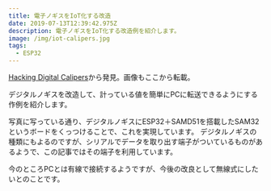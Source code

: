 ```yaml
---
title: 電子ノギスをIoT化する改造
date: 2019-07-13T12:39:42.975Z
description: 電子ノギスをIoT化する改造例を紹介します。
image: /img/iot-calipers.jpg
tags:
  - ESP32
---
```

[Hacking Digital Calipers](https://www.notion.so/Hacking-Digital-Calipers-3ee7726f11ca431694dc70a1977516e4)から発見。画像もここから転載。

デジタルノギスを改造して、計っている値を簡単にPCに転送できるようにする作例を紹介します。

写真に写っている通り、デジタルノギスにESP32＋SAMD51を搭載したSAM32というボードをくっつけることで、これを実現しています。
デジタルノギスの種類にもよるのですが、シリアルでデータを取り出す端子がついているものがあるようで、この記事ではその端子を利用しています。

今のところPCとは有線で接続するようですが、今後の改良として無線式にしたいとのことです。
